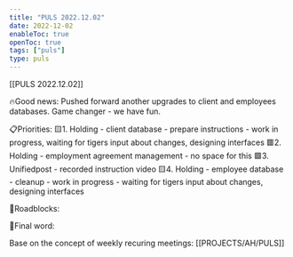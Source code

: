 ```yaml
---
title: "PULS 2022.12.02"
date: 2022-12-02
enableToc: true
openToc: true
tags: ["puls"]
type: puls
---
```

[[PULS 2022.12.02]]

🔥Good news:
Pushed forward another upgrades to client and employees databases.
Game changer - we have fun.

📋Priorities:
🟨1. Holding - client database - prepare instructions - work in progress, waiting for tigers input about changes, designing interfaces
🟥2. Holding - employment agreement management - no space for this
🟩3. Unifiedpost - recorded instruction video
🟨4. Holding - employee database - cleanup - work in progress - waiting for tigers input about changes, designing interfaces

🛑Roadblocks:

🧠Final word:

Base on the concept of weekly recuring meetings: [[PROJECTS/AH/PULS]]